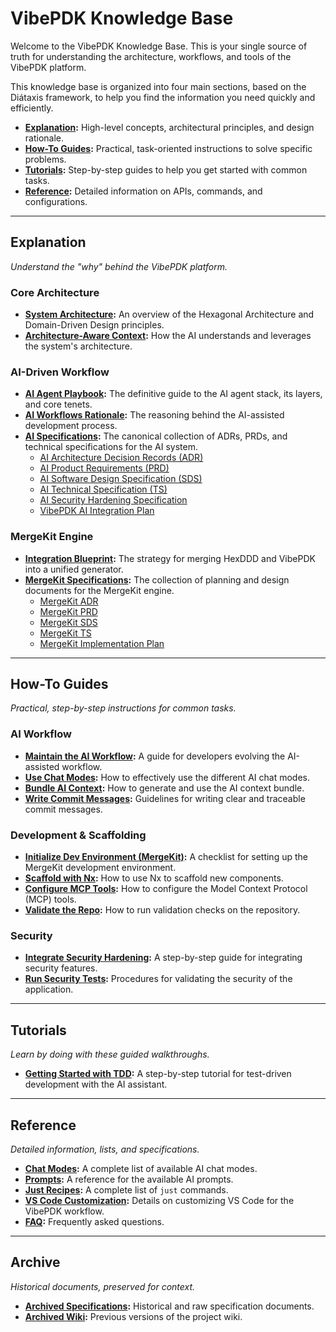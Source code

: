 # VibePDK Knowledge Base

Welcome to the VibePDK Knowledge Base. This is your single source of truth for understanding the architecture, workflows, and tools of the VibePDK platform.

This knowledge base is organized into four main sections, based on the Diátaxis framework, to help you find the information you need quickly and efficiently.

- **[Explanation](#explanation):** High-level concepts, architectural principles, and design rationale.
- **[How-To Guides](#how-to-guides):** Practical, task-oriented instructions to solve specific problems.
- **[Tutorials](#tutorials):** Step-by-step guides to help you get started with common tasks.
- **[Reference](#reference):** Detailed information on APIs, commands, and configurations.

---

## Explanation
*Understand the "why" behind the VibePDK platform.*

### Core Architecture
- **[System Architecture](./explanation/system-architecture.md):** An overview of the Hexagonal Architecture and Domain-Driven Design principles.
- **[Architecture-Aware Context](./explanation/architecture-aware-context.md):** How the AI understands and leverages the system's architecture.

### AI-Driven Workflow
- **[AI Agent Playbook](./explanation/ai-agent-playbook.md):** The definitive guide to the AI agent stack, its layers, and core tenets.
- **[AI Workflows Rationale](./explanation/ai-workflows-rationale.md):** The reasoning behind the AI-assisted development process.
- **[AI Specifications](./explanation/ai-specifications/):** The canonical collection of ADRs, PRDs, and technical specifications for the AI system.
  - [AI Architecture Decision Records (ADR)](./explanation/ai-specifications/AI_ADR.md)
  - [AI Product Requirements (PRD)](./explanation/ai-specifications/AI_PRD.md)
  - [AI Software Design Specification (SDS)](./explanation/ai-specifications/AI_SDS.md)
  - [AI Technical Specification (TS)](./explanation/ai-specifications/AI_TS.md)
  - [AI Security Hardening Specification](./explanation/ai-specifications/AI_SECURITY_HARDENING.md)
  - [VibePDK AI Integration Plan](./explanation/ai-specifications/vibepdk-ai-integration-plan.md)

### MergeKit Engine
- **[Integration Blueprint](./explanation/mergekit/integration-blueprint.md):** The strategy for merging HexDDD and VibePDK into a unified generator.
- **[MergeKit Specifications](./explanation/mergekit/):** The collection of planning and design documents for the MergeKit engine.
  - [MergeKit ADR](./explanation/mergekit/ADR.md)
  - [MergeKit PRD](./explanation/mergekit/PRD.md)
  - [MergeKit SDS](./explanation/mergekit/SDS.md)
  - [MergeKit TS](./explanation/mergekit/TS.md)
  - [MergeKit Implementation Plan](./explanation/mergekit/IMPLEMENTATION-PLAN.md)

---

## How-To Guides
*Practical, step-by-step instructions for common tasks.*

### AI Workflow
- **[Maintain the AI Workflow](./how-to/maintain-ai-workflow.md):** A guide for developers evolving the AI-assisted workflow.
- **[Use Chat Modes](./how-to/use-chat-modes.md):** How to effectively use the different AI chat modes.
- **[Bundle AI Context](./how-to/bundle-context.md):** How to generate and use the AI context bundle.
- **[Write Commit Messages](./how-to/write-commit-messages.md):** Guidelines for writing clear and traceable commit messages.

### Development & Scaffolding
- **[Initialize Dev Environment (MergeKit)](./how-to/mergekit/initialize-dev-environment.md):** A checklist for setting up the MergeKit development environment.
- **[Scaffold with Nx](./how-to/scaffold-with-nx.md):** How to use Nx to scaffold new components.
- **[Configure MCP Tools](./how-to/configure-mcp.md):** How to configure the Model Context Protocol (MCP) tools.
- **[Validate the Repo](./how-to/validate-repo.md):** How to run validation checks on the repository.

### Security
- **[Integrate Security Hardening](./how-to/security/integrate-security-hardening.md):** A step-by-step guide for integrating security features.
- **[Run Security Tests](./how-to/security/run-security-tests.md):** Procedures for validating the security of the application.

---

## Tutorials
*Learn by doing with these guided walkthroughs.*

- **[Getting Started with TDD](./tutorials/getting-started-tdd.md):** A step-by-step tutorial for test-driven development with the AI assistant.

---

## Reference
*Detailed information, lists, and specifications.*

- **[Chat Modes](./reference/chat-modes.md):** A complete list of available AI chat modes.
- **[Prompts](./reference/prompts.md):** A reference for the available AI prompts.
- **[Just Recipes](./reference/just-recipes.md):** A complete list of `just` commands.
- **[VS Code Customization](./reference/vscode-customization.md):** Details on customizing VS Code for the VibePDK workflow.
- **[FAQ](./reference/faq.md):** Frequently asked questions.

---

## Archive
*Historical documents, preserved for context.*

- **[Archived Specifications](./archive/specs/):** Historical and raw specification documents.
- **[Archived Wiki](./archive/wiki/):** Previous versions of the project wiki.